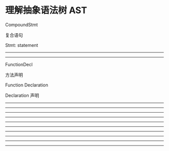 # 理解抽象语法树 AST

CompoundStmt

复合语句

Stmt: statement



<hr>

<hr>


FunctionDecl

方法声明


Function Declaration


Declaration  声明

<hr>

<hr>


<hr>

<hr>




<hr>

<hr>





<hr>

<hr>




<hr>

<hr>

